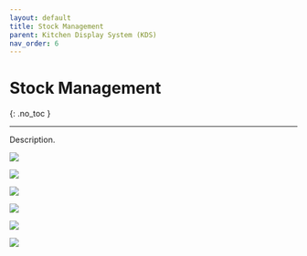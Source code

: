 ```yaml
---
layout: default
title: Stock Management
parent: Kitchen Display System (KDS)
nav_order: 6
---
```


# Stock Management
{: .no_toc }

---

Description.

![](/orderlord-help/assets/images/kds/setion_stock_management_1.png)

![](/orderlord-help/assets/images/kds/setion_stock_management_2.png)

![](/orderlord-help/assets/images/kds/setion_stock_management_3.png)

![](/orderlord-help/assets/images/kds/setion_stock_management_4.png)

![](/orderlord-help/assets/images/kds/setion_stock_management_5.png)

![](/orderlord-help/assets/images/kds/setion_stock_management_6.png)